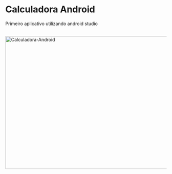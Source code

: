 # Calculadora Android
Primeiro aplicativo utilizando android studio
<div style="display: inline_block"><br>
  <img align="center" alt="Calculadora-Android" height="415" width="887"  src="https://imgur.com/fzlLmtb">
</div>
